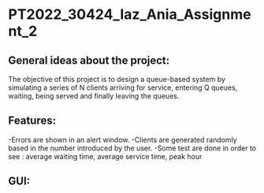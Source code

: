 # PT2022_30424_Iaz_Ania_Assignment_2
## General ideas about the project:
The objective of this project is to design a queue-based system by simulating a series of N clients arriving for service, entering Q queues, waiting, being served and finally leaving the queues.
## Features:
-Errors are shown in an alert window.
-Clients are generated randomly based in the number introduced by the user.
-Some test are done in order to see : average waiting time, average service time, peak hour
## GUI:
